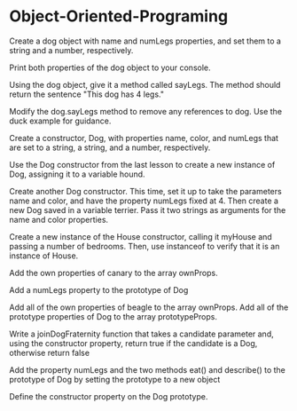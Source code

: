 # Object-Oriented-Programing

Create a dog object with name and numLegs properties, and set them to a string and a number, respectively.

Print both properties of the dog object to your console.

Using the dog object, give it a method called sayLegs. The method should return the sentence "This dog has 4 legs."

Modify the dog.sayLegs method to remove any references to dog. Use the duck example for guidance.

Create a constructor, Dog, with properties name, color, and numLegs that are set to a string, a string, and a number, respectively.

Use the Dog constructor from the last lesson to create a new instance of Dog, assigning it to a variable hound.

Create another Dog constructor. This time, set it up to take the parameters name and color, and have the property numLegs fixed at 4. Then create a new Dog saved in a variable terrier. Pass it two strings as arguments for the name and color properties.

Create a new instance of the House constructor, calling it myHouse and passing a number of bedrooms. Then, use instanceof to verify that it is an instance of House.

Add the own properties of canary to the array ownProps.

Add a numLegs property to the prototype of Dog

Add all of the own properties of beagle to the array ownProps. Add all of the prototype properties of Dog to the array prototypeProps.

Write a joinDogFraternity function that takes a candidate parameter and, using the constructor property, return true if the candidate is a Dog, otherwise return false

Add the property numLegs and the two methods eat() and describe() to the prototype of Dog by setting the prototype to a new object

Define the constructor property on the Dog prototype.

